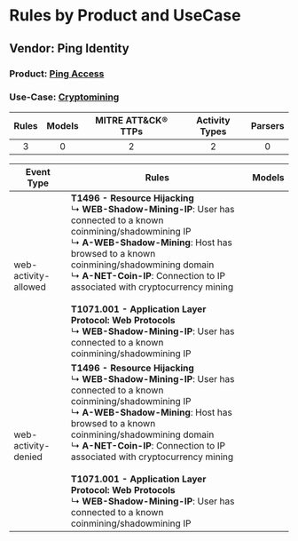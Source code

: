 Rules by Product and UseCase
============================
Vendor: Ping Identity
---------------------
### Product: [Ping Access](../ds_ping_identity_ping_access.md)
### Use-Case: [Cryptomining](../../../../UseCases/uc_cryptomining.md)

| Rules | Models | MITRE ATT&CK® TTPs | Activity Types | Parsers |
|:-----:|:------:|:------------------:|:--------------:|:-------:|
|   3   |   0    |         2          |       2        |    0    |

| Event Type    | Rules    | Models |
| ---- | ---- | ------ |
| web-activity-allowed | <b>T1496 - Resource Hijacking</b><br> ↳ <b>WEB-Shadow-Mining-IP</b>: User has connected to a known coinmining/shadowmining IP<br> ↳ <b>A-WEB-Shadow-Mining</b>: Host has browsed to a known coinmining/shadowmining domain<br> ↳ <b>A-NET-Coin-IP</b>: Connection to IP associated with cryptocurrency mining<br><br><b>T1071.001 - Application Layer Protocol: Web Protocols</b><br> ↳ <b>WEB-Shadow-Mining-IP</b>: User has connected to a known coinmining/shadowmining IP |        |
| web-activity-denied  | <b>T1496 - Resource Hijacking</b><br> ↳ <b>WEB-Shadow-Mining-IP</b>: User has connected to a known coinmining/shadowmining IP<br> ↳ <b>A-WEB-Shadow-Mining</b>: Host has browsed to a known coinmining/shadowmining domain<br> ↳ <b>A-NET-Coin-IP</b>: Connection to IP associated with cryptocurrency mining<br><br><b>T1071.001 - Application Layer Protocol: Web Protocols</b><br> ↳ <b>WEB-Shadow-Mining-IP</b>: User has connected to a known coinmining/shadowmining IP |        |